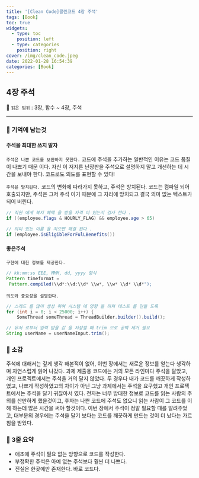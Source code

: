 ```yaml
---
title: '[Clean Code]클린코드 4장 주석'
tags: [Book]
toc: true
widgets:
  - type: toc
    position: left
  - type: categories
    position: right
cover: /img/clean_code.jpeg
date: 2022-01-28 16:54:39
categories: [Book]
---
```


</pre>
<!--more-->

<!--more-->

## **4장 주석**

🔖  `읽은 범위` : 3장, 함수 ~ 4장, 주석

---

### **💭 기억에 남는것**

#### 주석을 최대한 쓰지 말자

`주석은 나쁜 코드를 보완하지 못한다.`
코드에 주석을 추가하는 일반적인 이유는 코드 품질이 나쁘기 때문 이다. 자신 이 저지른 난장판을 주석으로 설명하지 말고 개선하는 데 시간을 보내야 한다. 코드로도 의도를 표현할 수 있다!

`주석은 방치된다.`
코드의 변화에 따라가지 못하고, 주석은 방치된다. 코드는 컴파일 되어 호출되지만, 주석은 그저 주석 이기 때문에 그 자리에 방치되고 결국 의미 없는 텍스트가 되어 버린다.

``` java
// 직원 에게 복지 혜택 을 받을 자격 이 있는지 검사 한다 .
if ((employee.flags & HOURLY_FLAG) && employee.age > 65)

// 의미 있는 이름 을 지으면 해결 된다 .
if (employee.isEligibleForFulLBenefits())
```
#### 좋은주석

`구현에 대한 정보를 제공한다.`

``` java
// kk:mm:ss EEE, MMM, dd, yyyy 형식
Pattern timeformat =
 Pattern.compiled(\\d*:\\d:\\d* \\w*, \\w* \\d* \\d*");
```
`의도와 중요성을 설명한다.`

``` java
// 스레드 를 많이 생성 하여 시스템 에 영향 을 끼쳐 테스트 를 만들 도록
for (int i = 0; i < 25000; i++) {
    SomeThread someThread = ThreadBuilder.builder().build();

// 유저 로부터 입력 받을 값 을 저장할 때 trim 으로 공백 제거 필요
String userName = userNameInput.trim();
```
### **🤔 소감**

주석에 대해서는 깊게 생각 해본적이 없어, 이번 장에서는 새로운 정보를 얻는다 생각하며 자연스럽게 읽어 나갔다. 과제 제출용 코드에는 거의 모든 라인마다 주석을 달았고, 개인 프로젝트에서는 주석을 거의 달지 않았다. 두 경우다 내가 코드를 깨끗하게 작성하였고, 나쁘게 작성하였고의 차이가 아닌 그냥 과제에서는 주석을 요구했고 개인 프로젝트에서는 주석을 달기 귀찮아서 였다. 전자는 너무 방대한 정보로 코드를 읽는 사람의 주의를 산만하게 했을것이고, 후자는 나쁜 코드에 주석도 없으니 읽는 사람이 그 코드를 이해 하는데 많은 시간을 써야 할것이다. 이번 장에서 주석이 정말 필요할 때를 알려주었고, 대부분의 경우에는 주석을 달기 보다는 코드를 깨끗하게 만드는 것이 더 났다는 가르침을 받았다. 

### **📖 3줄 요약**

- 애초에 주석이 필요 없는 방향으로 코드를 작성한다.
- 부정확한 주석은 아예 없는 주석보다 훨씬 더 나쁘다.
- 진실은 한곳에만 존재한다. 바로 코드다.